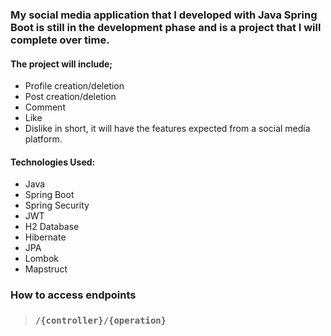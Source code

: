 ### My social media application that I developed with Java Spring Boot is still in the development phase and is a project that I will complete over time.

#### The project will include;
- Profile creation/deletion
- Post creation/deletion
- Comment
- Like
- Dislike
in short, it will have the features expected from a social media platform.

#### Technologies Used:
- Java
- Spring Boot
- Spring Security
- JWT
- H2 Database
- Hibernate
- JPA
- Lombok
- Mapstruct

### How to access endpoints 
> ### `/{controller}/{operation}` 
